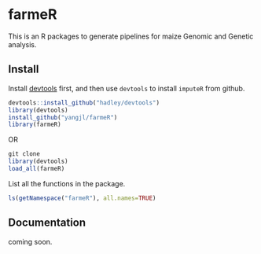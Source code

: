 # farmeR

This is an R packages to generate pipelines for maize Genomic and Genetic analysis.

## Install

Install [devtools](https://github.com/hadley/devtools) first, and then use `devtools` to install `imputeR` from github.

```R
devtools::install_github("hadley/devtools")
library(devtools)
install_github("yangjl/farmeR")
library(farmeR)
```

OR
```R
git clone 
library(devtools)
load_all(farmeR)
```

List all the functions in the package.

```R
ls(getNamespace("farmeR"), all.names=TRUE)

```

## Documentation

coming soon.



